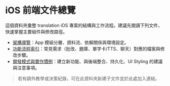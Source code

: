 # iOS 前端文件總覽

這個資料夾彙整 translation iOS 專案的結構與工作流程。建議先閱讀下列文件，快速掌握主要組件與修改路徑。

- [架構導覽](architecture.md)：App 模組分層、資料流、依賴關係與環境設定。
- [功能流程索引](workflows.md)：常見需求（批改、題庫、單字卡/TTS、聊天）對應的檔案與修改步驟。
- [開發模式與實作慣例](patterns.md)：建立新功能、與後端整合、持久化、UI Styling 的建議與注意事項。

> 若有額外教學或決策紀錄，可在此資料夾新建子文件並於此處加入連結。
